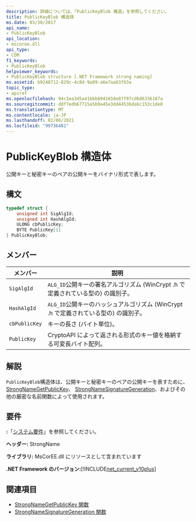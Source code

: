 ```yaml
---
description: 詳細については、「PublicKeyBlob 構造」を参照してください。
title: PublicKeyBlob 構造体
ms.date: 03/30/2017
api_name:
- PublicKeyBlob
api_location:
- mscoree.dll
api_type:
- COM
f1_keywords:
- PublicKeyBlob
helpviewer_keywords:
- PublicKeyBlob structure [.NET Framework strong naming]
ms.assetid: b9240712-829c-4c8d-9a09-a6e7aa63f63a
topic_type:
- apiref
ms.openlocfilehash: 94c1ea3d5a41bbb8941658e87f97cd6d6336187a
ms.sourcegitcommit: ddf7edb67715a5b9a45e3dd44536dabc153c1de0
ms.translationtype: MT
ms.contentlocale: ja-JP
ms.lasthandoff: 02/06/2021
ms.locfileid: "99736481"
---
```

# <a name="publickeyblob-structure"></a>PublicKeyBlob 構造体

公開キーと秘密キーのペアの公開キーをバイナリ形式で表します。  
  
## <a name="syntax"></a>構文  
  
```cpp  
typedef struct {  
    unsigned int SigAlgId;  
    unsigned int HashAlgId;  
    ULONG cbPublicKey;  
    BYTE PublicKey[1]  
} PublicKeyBlob;
```  
  
## <a name="members"></a>メンバー  
  
|メンバー|説明|  
|------------|-----------------|  
|`SigAlgId`|`ALG_ID`公開キーの署名アルゴリズム (WinCrypt .h で定義されている型の) の識別子。|  
|`HashAlgId`|`ALG_ID`公開キーのハッシュアルゴリズム (WinCrypt .h で定義されている型の) の識別子。|  
|`cbPublicKey`|キーの長さ (バイト単位)。|  
|`PublicKey`|CryptoAPI によって返される形式のキー値を格納する可変長バイト配列。|  
  
## <a name="remarks"></a>解説  

 `PublicKeyBlob`構造体は、公開キーと秘密キーのペアの公開キーを表すために、 [StrongNameGetPublicKey](strongnamegetpublickey-function.md)、 [StrongNameSignatureGeneration](strongnamesignaturegeneration-function.md)、およびその他の厳密な名前関数によって使用されます。  
  
## <a name="requirements"></a>要件  

 **:**「[システム要件](../../get-started/system-requirements.md)」を参照してください。  
  
 **ヘッダー:** StrongName  
  
 **ライブラリ:** MsCorEE.dll にリソースとして含まれています  
  
 **.NET Framework のバージョン:**[!INCLUDE[net_current_v10plus](../../../../includes/net-current-v10plus-md.md)]  
  
## <a name="see-also"></a>関連項目

- [StrongNameGetPublicKey 関数](strongnamegetpublickey-function.md)
- [StrongNameSignatureGeneration 関数](strongnamesignaturegeneration-function.md)
